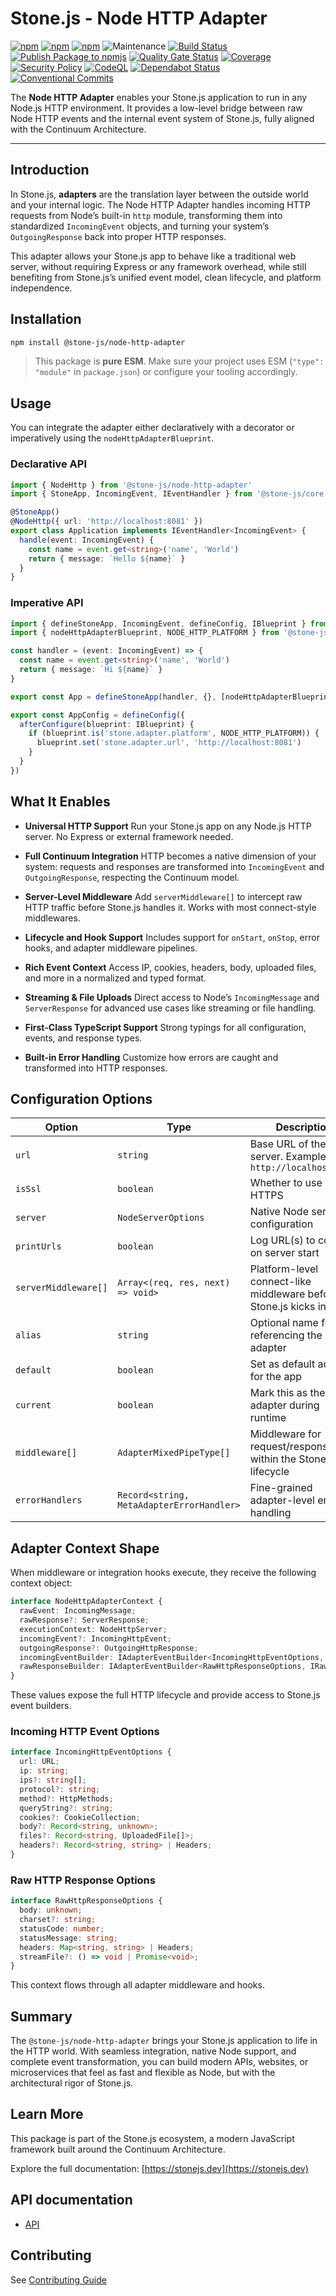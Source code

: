 # Stone.js - Node HTTP Adapter

[![npm](https://img.shields.io/npm/l/@stone-js/node-http-adapter)](https://opensource.org/licenses/MIT)
[![npm](https://img.shields.io/npm/v/@stone-js/node-http-adapter)](https://www.npmjs.com/package/@stone-js/node-http-adapter)
[![npm](https://img.shields.io/npm/dm/@stone-js/node-http-adapter)](https://www.npmjs.com/package/@stone-js/node-http-adapter)
![Maintenance](https://img.shields.io/maintenance/yes/2025)
[![Build Status](https://github.com/stone-foundation/stone-js-node-http-adapter/actions/workflows/main.yml/badge.svg)](https://github.com/stone-foundation/stone-js-node-http-adapter/actions/workflows/main.yml)
[![Publish Package to npmjs](https://github.com/stone-foundation/stone-js-node-http-adapter/actions/workflows/release.yml/badge.svg)](https://github.com/stone-foundation/stone-js-node-http-adapter/actions/workflows/release.yml)
[![Quality Gate Status](https://sonarcloud.io/api/project_badges/measure?project=stone-foundation_stone-js-node-http-adapter&metric=alert_status)](https://sonarcloud.io/summary/new_code?id=stone-foundation_stone-js-node-http-adapter)
[![Coverage](https://sonarcloud.io/api/project_badges/measure?project=stone-foundation_stone-js-node-http-adapter&metric=coverage)](https://sonarcloud.io/summary/new_code?id=stone-foundation_stone-js-node-http-adapter)
[![Security Policy](https://img.shields.io/badge/Security-Policy-blue.svg)](./SECURITY.md)
[![CodeQL](https://github.com/stone-foundation/stone-js-node-http-adapter/actions/workflows/github-code-scanning/codeql/badge.svg)](https://github.com/stone-foundation/stone-js-node-http-adapter/security/code-scanning)
[![Dependabot Status](https://img.shields.io/badge/Dependabot-enabled-brightgreen.svg)](https://github.com/stone-foundation/stone-js-node-http-adapter/network/updates)
[![Conventional Commits](https://img.shields.io/badge/Conventional%20Commits-1.0.0-yellow.svg)](https://conventionalcommits.org)

The **Node HTTP Adapter** enables your Stone.js application to run in any Node.js HTTP environment. It provides a low-level bridge between raw Node HTTP events and the internal event system of Stone.js, fully aligned with the Continuum Architecture.

---

## Introduction

In Stone.js, **adapters** are the translation layer between the outside world and your internal logic. The Node HTTP Adapter handles incoming HTTP requests from Node’s built-in `http` module, transforming them into standardized `IncomingEvent` objects, and turning your system’s `OutgoingResponse` back into proper HTTP responses.

This adapter allows your Stone.js app to behave like a traditional web server, without requiring Express or any framework overhead, while still benefiting from Stone.js’s unified event model, clean lifecycle, and platform independence.

## Installation

```bash
npm install @stone-js/node-http-adapter
```

> This package is **pure ESM**. Make sure your project uses ESM (`"type": "module"` in `package.json`) or configure your tooling accordingly.

## Usage

You can integrate the adapter either declaratively with a decorator or imperatively using the `nodeHttpAdapterBlueprint`.

### Declarative API

```ts
import { NodeHttp } from '@stone-js/node-http-adapter'
import { StoneApp, IncomingEvent, IEventHandler } from '@stone-js/core'

@StoneApp()
@NodeHttp({ url: 'http://localhost:8081' })
export class Application implements IEventHandler<IncomingEvent> {
  handle(event: IncomingEvent) {
    const name = event.get<string>('name', 'World')
    return { message: `Hello ${name}` }
  }
}
```

### Imperative API

```ts
import { defineStoneApp, IncomingEvent, defineConfig, IBlueprint } from '@stone-js/core'
import { nodeHttpAdapterBlueprint, NODE_HTTP_PLATFORM } from '@stone-js/node-http-adapter'

const handler = (event: IncomingEvent) => {
  const name = event.get<string>('name', 'World')
  return { message: `Hi ${name}` }
}

export const App = defineStoneApp(handler, {}, [nodeHttpAdapterBlueprint])

export const AppConfig = defineConfig({
  afterConfigure(blueprint: IBlueprint) {
    if (blueprint.is('stone.adapter.platform', NODE_HTTP_PLATFORM)) {
      blueprint.set('stone.adapter.url', 'http://localhost:8081')
    }
  }
})
```

## What It Enables

* **Universal HTTP Support**
  Run your Stone.js app on any Node.js HTTP server. No Express or external framework needed.

* **Full Continuum Integration**
  HTTP becomes a native dimension of your system: requests and responses are transformed into `IncomingEvent` and `OutgoingResponse`, respecting the Continuum model.

* **Server-Level Middleware**
  Add `serverMiddleware[]` to intercept raw HTTP traffic before Stone.js handles it. Works with most connect-style middlewares.

* **Lifecycle and Hook Support**
  Includes support for `onStart`, `onStop`, error hooks, and adapter middleware pipelines.

* **Rich Event Context**
  Access IP, cookies, headers, body, uploaded files, and more in a normalized and typed format.

* **Streaming & File Uploads**
  Direct access to Node’s `IncomingMessage` and `ServerResponse` for advanced use cases like streaming or file handling.

* **First-Class TypeScript Support**
  Strong typings for all configuration, events, and response types.

* **Built-in Error Handling**
  Customize how errors are caught and transformed into HTTP responses.

## Configuration Options

| Option               | Type                                      | Description                                                     |
| -------------------- | ----------------------------------------- | --------------------------------------------------------------- |
| `url`                | `string`                                  | Base URL of the server. Example: `http://localhost:3000`        |
| `isSsl`              | `boolean`                                 | Whether to use HTTPS                                            |
| `server`             | `NodeServerOptions`                       | Native Node server configuration                                |
| `printUrls`          | `boolean`                                 | Log URL(s) to console on server start                           |
| `serverMiddleware[]` | `Array<(req, res, next) => void>`         | Platform-level connect-like middleware before Stone.js kicks in |
| `alias`              | `string`                                  | Optional name for referencing the adapter                       |
| `default`            | `boolean`                                 | Set as default adapter for the app                              |
| `current`            | `boolean`                                 | Mark this as the active adapter during runtime                  |
| `middleware[]`       | `AdapterMixedPipeType[]`                  | Middleware for request/response within the Stone.js lifecycle   |
| `errorHandlers`      | `Record<string, MetaAdapterErrorHandler>` | Fine-grained adapter-level error handling                       |

## Adapter Context Shape

When middleware or integration hooks execute, they receive the following context object:

```ts
interface NodeHttpAdapterContext {
  rawEvent: IncomingMessage;
  rawResponse?: ServerResponse;
  executionContext: NodeHttpServer;
  incomingEvent?: IncomingHttpEvent;
  outgoingResponse?: OutgoingHttpResponse;
  incomingEventBuilder: IAdapterEventBuilder<IncomingHttpEventOptions, IncomingHttpEvent>;
  rawResponseBuilder: IAdapterEventBuilder<RawHttpResponseOptions, IRawResponseWrapper<ServerResponse>>;
}
```

These values expose the full HTTP lifecycle and provide access to Stone.js event builders.

### Incoming HTTP Event Options

```ts
interface IncomingHttpEventOptions {
  url: URL;
  ip: string;
  ips?: string[];
  protocol?: string;
  method?: HttpMethods;
  queryString?: string;
  cookies?: CookieCollection;
  body?: Record<string, unknown>;
  files?: Record<string, UploadedFile[]>;
  headers?: Record<string, string> | Headers;
}
```

### Raw HTTP Response Options

```ts
interface RawHttpResponseOptions {
  body: unknown;
  charset?: string;
  statusCode: number;
  statusMessage: string;
  headers: Map<string, string> | Headers;
  streamFile?: () => void | Promise<void>;
}
```

This context flows through all adapter middleware and hooks.

## Summary

The `@stone-js/node-http-adapter` brings your Stone.js application to life in the HTTP world. With seamless integration, native Node support, and complete event transformation, you can build modern APIs, websites, or microservices that feel as fast and flexible as Node, but with the architectural rigor of Stone.js.

## Learn More

This package is part of the Stone.js ecosystem, a modern JavaScript framework built around the Continuum Architecture.

Explore the full documentation: [https://stonejs.dev](https://stonejs.dev)

## API documentation

* [API](https://github.com/stone-foundation/stone-js-node-http-adapter/blob/main/docs)

## Contributing

See [Contributing Guide](https://github.com/stone-foundation/stone-js-node-http-adapter/blob/main/CONTRIBUTING.md)
